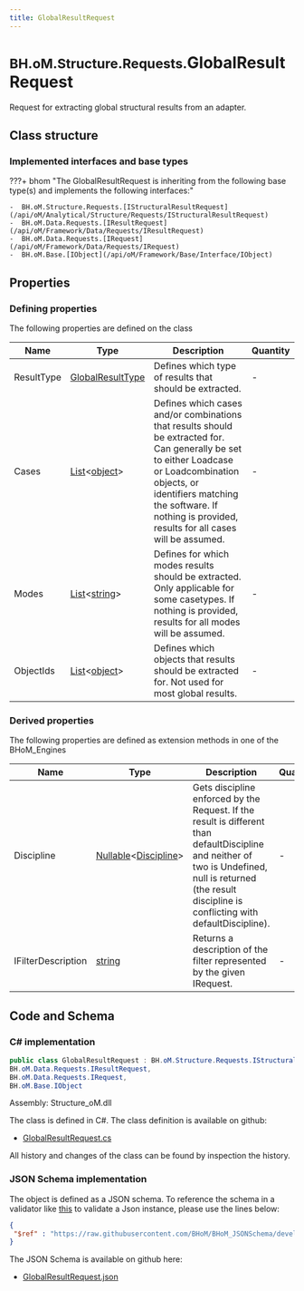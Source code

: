 ```yaml
---
title: GlobalResultRequest
---
```


# <small>BH.oM.Structure.Requests.</small>**GlobalResultRequest**

Request for extracting global structural results from an adapter.

## Class structure

### Implemented interfaces and base types

???+ bhom "The GlobalResultRequest is inheriting from the following base type(s) and implements the following interfaces:"

    -  BH.oM.Structure.Requests.[IStructuralResultRequest](/api/oM/Analytical/Structure/Requests/IStructuralResultRequest)
    -  BH.oM.Data.Requests.[IResultRequest](/api/oM/Framework/Data/Requests/IResultRequest)
    -  BH.oM.Data.Requests.[IRequest](/api/oM/Framework/Data/Requests/IRequest)
    -  BH.oM.Base.[IObject](/api/oM/Framework/Base/Interface/IObject)


## Properties



### Defining properties

The following properties are defined on the class

| Name             | Type             | Description      | Quantity         |
|------------------|------------------|------------------|------------------|
| ResultType | [GlobalResultType](/api/oM/Analytical/Structure/Requests/Enum/GlobalResultType) | Defines which type of results that should be extracted. | - |
| Cases | [List](https://learn.microsoft.com/en-us/dotnet/api/System.Collections.Generic.List-1?view=netstandard-2.0)&lt;[object](https://learn.microsoft.com/en-us/dotnet/api/System.Object?view=netstandard-2.0)&gt; | Defines which cases and/or combinations that results should be extracted for. Can generally be set to either Loadcase or Loadcombination objects, or identifiers matching the software. If nothing is provided, results for all cases will be assumed. | - |
| Modes | [List](https://learn.microsoft.com/en-us/dotnet/api/System.Collections.Generic.List-1?view=netstandard-2.0)&lt;[string](https://learn.microsoft.com/en-us/dotnet/api/System.String?view=netstandard-2.0)&gt; | Defines for which modes results should be extracted. Only applicable for some casetypes. If nothing is provided, results for all modes will be assumed. | - |
| ObjectIds | [List](https://learn.microsoft.com/en-us/dotnet/api/System.Collections.Generic.List-1?view=netstandard-2.0)&lt;[object](https://learn.microsoft.com/en-us/dotnet/api/System.Object?view=netstandard-2.0)&gt; | Defines which objects that results should be extracted for. Not used for most global results. | - |


### Derived properties

The following properties are defined as extension methods in one of the BHoM_Engines

| Name             | Type             | Description      | Quantity         | Engine           |
|------------------|------------------|------------------|------------------|------------------|
| Discipline | [Nullable](https://learn.microsoft.com/en-us/dotnet/api/System.Nullable-1?view=netstandard-2.0)&lt;[Discipline](/api/oM/Adapter/Adapters/Revit/Enums/Discipline)&gt; | Gets discipline enforced by the Request. If the result is different than defaultDiscipline and neither of two is Undefined, null is returned (the result discipline is conflicting with defaultDiscipline). | - | Revit_Engine |
| IFilterDescription | [string](https://learn.microsoft.com/en-us/dotnet/api/System.String?view=netstandard-2.0) | Returns a description of the filter represented by the given IRequest. | - | Revit_Engine |


## Code and Schema

### C# implementation

``` C# title="C#"
public class GlobalResultRequest : BH.oM.Structure.Requests.IStructuralResultRequest,
BH.oM.Data.Requests.IResultRequest,
BH.oM.Data.Requests.IRequest,
BH.oM.Base.IObject
```

Assembly: Structure_oM.dll

The class is defined in C#. The class definition is available on github:

- [GlobalResultRequest.cs](https://github.com/BHoM/BHoM/blob/develop/Structure_oM/Requests\GlobalResultRequest.cs)

All history and changes of the class can be found by inspection the history.
### JSON Schema implementation

The object is defined as a JSON schema. To reference the schema in a validator like [this](https://www.jsonschemavalidator.net/) to validate a Json instance, please use the lines below:

``` json title="JSON Schema"
{
 "$ref" : "https://raw.githubusercontent.com/BHoM/BHoM_JSONSchema/develop/Structure_oM/Requests/GlobalResultRequest.json"
}
```

The JSON Schema is available on github here:

- [GlobalResultRequest.json](https://github.com/BHoM/BHoM_JSONSchema/blob/develop/Structure_oM/Requests/GlobalResultRequest.json)

